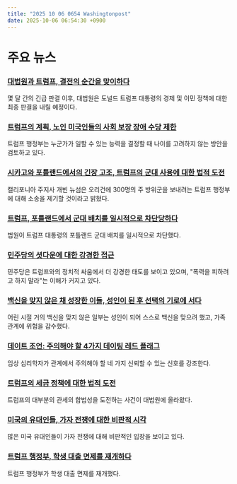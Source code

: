 ```yaml
---
title: "2025 10 06 0654 Washingtonpost"
date: 2025-10-06 06:54:30 +0900
---
```


# 주요 뉴스
### [대법원과 트럼프, 결전의 순간을 맞이하다](https://www.washingtonpost.com/politics/2025/10/05/supreme-court-trump-tariffs-immigration-economy/)
 몇 달 간의 긴급 판결 이후, 대법원은 도널드 트럼프 대통령의 경제 및 이민 정책에 대한 최종 판결을 내릴 예정이다.
### [트럼프의 계획, 노인 미국인들의 사회 보장 장애 수당 제한](https://www.washingtonpost.com/politics/2025/10/05/disability-social-security-age-benefits/)
 트럼프 행정부는 누군가가 일할 수 있는 능력을 결정할 때 나이를 고려하지 않는 방안을 검토하고 있다.
### [시카고와 포틀랜드에서의 긴장 고조, 트럼프의 군대 사용에 대한 법적 도전](https://www.washingtonpost.com/nation/2025/10/05/chicago-portland-protests-trump-national-guard/)
 캘리포니아 주지사 개빈 뉴섬은 오리건에 300명의 주 방위군을 보내려는 트럼프 행정부에 대해 소송을 제기할 것이라고 밝혔다.
### [트럼프, 포틀랜드에서 군대 배치를 일시적으로 차단당하다](https://www.washingtonpost.com/politics/2025/10/04/trump-portland-oregon-national-guard/)
 법원이 트럼프 대통령의 포틀랜드 군대 배치를 일시적으로 차단했다.
### [민주당의 셧다운에 대한 강경한 접근](https://www.washingtonpost.com/politics/2025/10/04/democrats-trump-shutdown-obamacare/)
 민주당은 트럼프와의 정치적 싸움에서 더 강경한 태도를 보이고 있으며, "폭력을 피하려고 하지 말라"는 이해가 커지고 있다.
### [백신을 맞지 않은 채 성장한 이들, 성인이 된 후 선택의 기로에 서다](https://www.washingtonpost.com/health/2025/10/05/vaccines-skepticism-childhood-family-impacts/)
 어린 시절 거의 백신을 맞지 않은 일부는 성인이 되어 스스로 백신을 맞으려 했고, 가족 관계에 위험을 감수했다.
### [데이트 조언: 주의해야 할 4가지 데이팅 레드 플래그](https://www.washingtonpost.com/wellness/2025/10/05/dating-advice-breadcrumbing-love-bombing/)
 임상 심리학자가 관계에서 주의해야 할 네 가지 신뢰할 수 있는 신호를 강조한다.
### [트럼프의 세금 정책에 대한 법적 도전](https://www.washingtonpost.com/business/2025/08/29/federal-court-blocks-trump-tariffs/)
 트럼프의 대부분의 관세의 합법성을 도전하는 사건이 대법원에 올라왔다.
### [미국의 유대인들, 가자 전쟁에 대한 비판적 시각](https://www.washingtonpost.com/politics/2025/10/06/jewish-americans-israel-poll-gaza/)
 많은 미국 유대인들이 가자 전쟁에 대해 비판적인 입장을 보이고 있다.
### [트럼프 행정부, 학생 대출 면제를 재개하다](https://www.washingtonpost.com/education/2025/10/04/trump-administration-restarts-student-loan-forgiveness/)
 트럼프 행정부가 학생 대출 면제를 재개했다.